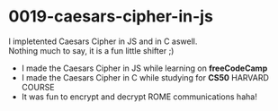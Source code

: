 # 0019-caesars-cipher-in-js

I impletented Caesars Cipher in JS and in C aswell.  
Nothing much to say, it is a fun little shifter ;)  


- I made the Caesars Cipher in JS while learning on **freeCodeCamp**
- I made the Caesars Cipher in C while studying for **CS50** HARVARD COURSE
- It was fun to encrypt and decrypt ROME communications haha!
